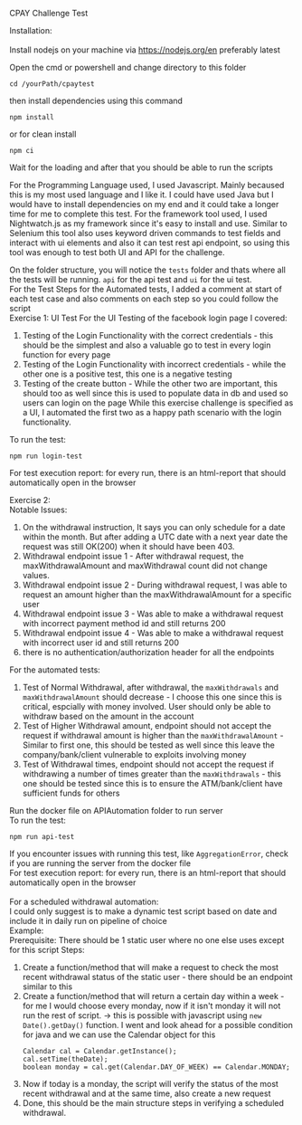 CPAY Challenge Test

Installation: <br><br>
Install nodejs on your machine via https://nodejs.org/en preferably latest

Open the cmd or powershell and change directory to this folder 
```
cd /yourPath/cpaytest
```
then install dependencies using this command
```
npm install
```
or
for clean install
```
npm ci
```

Wait for the loading and after that you should be able to run the scripts

For the Programming Language used, I used Javascript. Mainly becaused this is my most used language and I like it. I could have used Java but I would have to install dependencies on my end 
and it could take a longer time for me to complete this test. For the framework tool used, I used Nightwatch.js as my framework since it's easy to install and use. Similar to Selenium this
tool also uses keyword driven commands to test fields and interact with ui elements and also it can test rest api endpoint, so using this tool was enough to test both UI and API for the challenge.

On the folder structure, you will notice the `tests` folder and thats where all the tests will be running. `api` for the api test and `ui` for the ui test.
<br>
For the Test Steps for the Automated tests, I added a comment at start of each test case and also comments on each step so you could follow the script 
<br>
Exercise 1: UI Test
For the UI Testing of the facebook login page I covered: 
1. Testing of the Login Functionality with the correct credentials - this should be the simplest and also a valuable go to test in every login function for every page
2. Testing of the Login Functionality with incorrect credentials - while the other one is a positive test, this one is a negative testing
3. Testing of the create button - While the other two are important, this should too as well since this is used to populate data in db and used so users can login on the page
While this exercise challenge is specified as a UI, I automated the first two as a happy path scenario with the login functionality.

To run the test: 
```
npm run login-test
```
For test execution report:
for every run, there is an html-report that should automatically open in the browser

Exercise 2: <br>
Notable Issues: <br>
1. On the withdrawal instruction, It says you can only schedule for a date within the month. But after adding a UTC date with a next year date the request was still OK(200) when it should have been 403.
2. Withdrawal endpoint issue 1 - After withdrawal request, the maxWithdrawalAmount and maxWithdrawal count did not change values.
3. Withdrawal endpoint issue 2 - During withdrawal request, I was able to request an amount higher than the maxWithdrawalAmount for a specific user
4. Withdrawal endpoint issue 3 - Was able to make a withdrawal request with incorrect payment method id and still returns 200
5. Withdrawal endpoint issue 4 - Was able to make a withdrawal request with incorrect user id and still returns 200
6. there is no authentication/authorization header for all the endpoints

For the automated tests: <br>
1. Test of Normal Withdrawal, after withdrawal, the `maxWithdrawals` and `maxWithdrawalAmount` should decrease - I choose this one since this is critical, espcially with money involved. User should only be able to withdraw based on the amount in the account
2. Test of Higher Withdrawal amount, endpoint should not accept the request if withdrawal amount is higher than the `maxWithdrawalAmount` - Similar to first one, this should be tested as well since this leave the company/bank/client vulnerable to exploits involving money
3. Test of Withdrawal times, endpoint should not accept the request if withdrawing a number of times greater than the  `maxWithdrawals` - this one should be tested since this is to ensure the ATM/bank/client have sufficient funds for others

Run the docker file on APIAutomation folder to run server <br>
To run the test: 
```
npm run api-test
```
If you encounter issues with running this test, like `AggregationError`, check if you are running the server from the docker file <br>
For test execution report:
for every run, there is an html-report that should automatically open in the browser
<br><br>
For a scheduled withdrawal automation: <br>
I could only suggest is to make a dynamic test script based on date and include it in daily run on pipeline of choice <br>
Example: <br>
Prerequisite: There should be 1 static user where no one else uses except for this script
Steps: <br>
1. Create a function/method that will make a request to check the most recent withdrawal status of the static user - there should be an endpoint similar to this
2. Create a function/method that will return a certain day within a week - for me I would choose every monday, now if it isn't monday it will not run the rest of script. -> this is possible with javascript using `new Date().getDay()` function.
   I went and look ahead for a possible condition for java and we can use the Calendar object for this
   ```
   Calendar cal = Calendar.getInstance();
   cal.setTime(theDate);
   boolean monday = cal.get(Calendar.DAY_OF_WEEK) == Calendar.MONDAY;
   ```
4. Now if today is a monday, the script will verify the status of the most recent withdrawal and at the same time, also create a new request
5. Done, this should be the main structure steps in verifying a scheduled withdrawal.   
